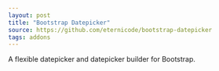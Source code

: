 ```yaml
---
layout: post
title: "Bootstrap Datepicker"
source: https://github.com/eternicode/bootstrap-datepicker
tags: addons
---
```


A flexible datepicker and datepicker builder for Bootstrap.